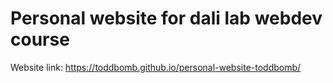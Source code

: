 # Personal website for dali lab webdev course
Website link: https://toddbomb.github.io/personal-website-toddbomb/
